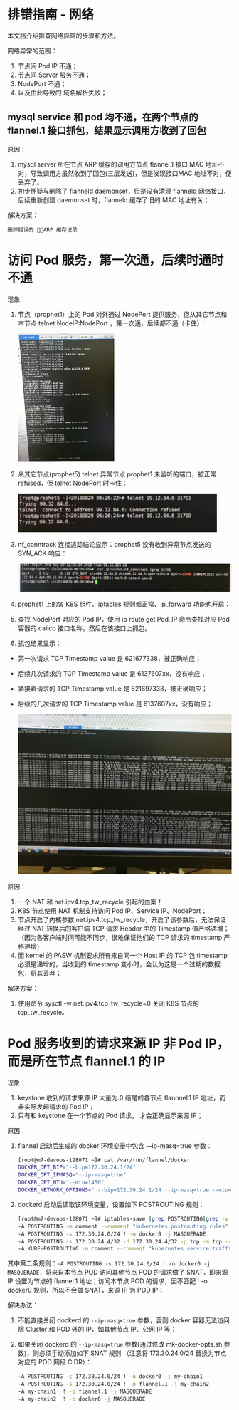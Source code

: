 # 排错指南 - 网络

本文档介绍排查网络异常的步骤和方法。

网络异常的范围：

1. 节点间 Pod IP 不通；
1. 节点间 Server 服务不通；
1. NodePort 不通；
1. 以及由此导致的 域名解析失败；

## mysql service 和 pod 均不通，在两个节点的 flannel.1 接口抓包，结果显示调用方收到了回包

原因：

1. mysql server 所在节点 ARP 缓存的调用方节点 flannel.1 接口 MAC 地址不对，导致调用方虽然收到了回包(三层发送)，但是发现接口MAC 地址不对，便丢弃了。
1. 初步怀疑与删除了 flanneld daemonset，但是没有清理 flanneld 网络接口，后续重新创建 daemonset 时，flanneld 缓存了旧的 MAC 地址有关；

解决方案：

    删除错误的 ARP 缓存记录

# 访问 Pod 服务，第一次通，后续时通时不通

现象：

1. 节点（prophet1）上的 Pod 对外通过 NodePort 提供服务，但从其它节点和本节点 telnet NodeIP:NodePort ，第一次通，后续都不通（卡住）：

    ![telnet_hang](images/telnet_hang.png)

1. 从其它节点(prophet5) telnet 异常节点 prophet1 未监听的端口，被正常 refused，但 telnet NodePort 时卡住：

    ![telnet_hang2](images/telnet_hang2.png)

1. nf_conntrack 连接追踪结论显示：prophet5 没有收到异常节点发送的 SYN_ACK 响应：

    ![nf_conntrack](images/nf_conntrack.png)

1. prophet1 上的各 K8S 组件、iptables 规则都正常、ip_forward 功能也开启；
1. 查找 NodePort 对应的 Pod IP，使用 ip route get Pod_IP 命令查找对应 Pod 容器的 calico 接口名称，然后在该接口上抓包。
1. 抓包结果显示：

+ 第一次请求 TCP Timestamp value 是 621677338，被正确响应；
+ 后续几次请求的 TCP Timestamp value 是 6137607xx，没有响应；
+ 紧接着请求的 TCP Timestamp value 是 621697338，被正确响应；
+ 后续的几次请求的 TCP Timestamp value 是 6137607xx，没有响应；

    ![tcpdump](images/tcpdump.png)

原因：

1. 一个 NAT 和 net.ipv4.tcp_tw_recycle 引起的血案！
1. K8S 节点使用 NAT 机制支持访问 Pod IP、Service IP、NodePort；
1. 节点开启了内核参数 net.ipv4.tcp_tw_recycle，开启了该参数后，无法保证经过 NAT 转换后的客户端 TCP 请求 Header 中的 Timestamp 值严格递增；（因为各客户端时间可能不同步，很难保证他们的 TCP 请求的 timestamp 严格递增）
1. 而 kernel 的 PASW 机制要求所有来自同一个 Host IP 的 TCP 包 timestamp 必须是递增的，当收到的 timestamp 变小时，会认为这是一个过期的数据包，将其丢弃；

解决方案：

1. 使用命令 sysctl -w net.ipv4.tcp_tw_recycle=0 关闭 K8S 节点的 tcp_tw_recycle。

# Pod 服务收到的请求来源 IP 非 Pod IP，而是所在节点 flannel.1 的 IP

现象：

1. keystone 收到的请求来源 IP 大量为.0 结尾的各节点 flannnel.1 IP 地址，而非实际发起请求的 Pod IP；
1. 只有和 keystone 在一个节点的 Pod 请求， 才会正确显示来源 IP；

原因：

1. flannel 启动后生成的 docker 环境变量中包含 --ip-masq=true 参数：

    ``` bash
    [root@m7-devops-128071 ~]# cat /var/run/flannel/docker
    DOCKER_OPT_BIP="--bip=172.30.24.1/24"
    DOCKER_OPT_IPMASQ="--ip-masq=true"
    DOCKER_OPT_MTU="--mtu=1450"
    DOCKER_NETWORK_OPTIONS=" --bip=172.30.24.1/24 --ip-masq=true --mtu=1450"
    ```

1. dockerd 启动后读取该环境变量，设置如下 POSTROUTING 规则：

    ``` bash
    [root@m7-devops-128071 ~]# iptables-save |grep POSTROUTING|grep -v '^:'
    -A POSTROUTING -m comment --comment "kubernetes postrouting rules" -j KUBE-POSTROUTING
    -A POSTROUTING -s 172.30.24.0/24 ! -o docker0 -j MASQUERADE
    -A POSTROUTING -s 172.30.24.4/32 -d 172.30.24.4/32 -p tcp -m tcp --dport 3306 -j MASQUERADE
    -A KUBE-POSTROUTING -m comment --comment "kubernetes service traffic requiring SNAT" -m mark --mark 0x4000/0x4000 -j MASQUERADE
    ```

其中第二条规则：`-A POSTROUTING -s 172.30.24.0/24 ! -o docker0 -j MASQUERADE`，将来自本节点 POD 访问其他节点 POD 的请求做了 SNAT，即来源 IP 设置为节点的 flannel.1 地址；访问本节点 POD 的请求，因不匹配 ! -o docker0 规则，所以不会做 SNAT，来源 IP 为 POD IP；

解决办法：

1. 不能直接关闭 dockerd 的 `--ip-masq=true` 参数，否则 docker 容器无法访问除 Cluster 和 POD 外的 IP，如其他节点 IP、公网 IP 等；
1. 如果关闭 dockerd 的 `--ip-masq=true` 参数(通过修改 mk-docker-opts.sh 参数)，则必须手动添加如下 SNAT 规则 （注意将 172.30.24.0/24 替换为节点对应的 POD 网段 CIDR）：

    ``` bash
    -A POSTROUTING -s 172.30.24.0/24 ! -o docker0 -j my-chain1
    -A POSTROUTING -s 172.30.24.0/24 ! -o flannel.1 -j my-chain2
    -A my-chain1  ! -o flannel.1 -j MASQUERADE
    -A my-chain2  ! -o docker0 -j MASQUERADE
    ```